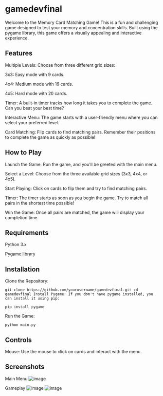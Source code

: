 # gamedevfinal
Welcome to the Memory Card Matching Game! This is a fun and challenging game designed to test your memory and concentration skills. Built using the pygame library, this game offers a visually appealing and interactive experience.

## Features
Multiple Levels: Choose from three different grid sizes:

3x3: Easy mode with 9 cards.

4x4: Medium mode with 16 cards.

4x5: Hard mode with 20 cards.

Timer: A built-in timer tracks how long it takes you to complete the game. Can you beat your best time?

Interactive Menu: The game starts with a user-friendly menu where you can select your preferred level.

Card Matching: Flip cards to find matching pairs. Remember their positions to complete the game as quickly as possible!

## How to Play
Launch the Game: Run the game, and you'll be greeted with the main menu.

Select a Level: Choose from the three available grid sizes (3x3, 4x4, or 4x5).

Start Playing: Click on cards to flip them and try to find matching pairs.

Timer: The timer starts as soon as you begin the game. Try to match all pairs in the shortest time possible!

Win the Game: Once all pairs are matched, the game will display your completion time.

## Requirements
Python 3.x

Pygame library

## Installation
Clone the Repository:

`git clone https://github.com/yourusername/gamedevfinal.git
cd gamedevfinal
Install Pygame:
If you don't have pygame installed, you can install it using pip:`


`pip install pygame`

Run the Game:

`python main.py`
## Controls
Mouse: Use the mouse to click on cards and interact with the menu.

## Screenshots
Main Menu
![image](https://github.com/user-attachments/assets/790bb5d0-9eb4-4564-be1e-bd830e4d39e9)

Gameplay
![image](https://github.com/user-attachments/assets/fe291816-5afc-4c93-ba5e-d1e4deb1e718)
![image](https://github.com/user-attachments/assets/58547692-d026-4422-bcb3-bfc1b5e9f424)

